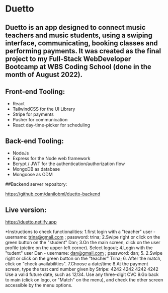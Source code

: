 # Duetto 

## Duetto is an app designed to connect music teachers and music students, using a swiping interface, communicating, booking classes and performing payments. It was created as the final project to my Full-Stack WebDeveloper Bootcamp at WBS Coding School (done in the month of August 2022).

## Front-end Tooling:
- React
- TailwindCSS for the UI Library
- Stripe for payments
- Pusher for communication
- React day-time-picker for scheduling

## Back-end Tooling:
- NodeJs
- Express for the Node web framework
- Bcrypt / JWT for the authentication/authorization flow
- MongoDB as database
- Mongoose as ODM 

##Backend server repository:

https://github.com/danilobml/duetto-backend

## Live version:

https://duetto.netlify.app

*Instructions to check functionalities: 
1.first login with a "teacher" user - username: trina@gmail.com ; password: trina;
2.Swipe right or click on the green button on the "student" Dan;
3.On the main screen, click on the user profile (pictire on the upper-left corner). Select logout;
4.Login with the "tudent" user Dan - username: dan@gmail.com ; password: dan;
5. 2.Swipe right or click on the green button on the "teacher" Trina;
6. After the match, click on "check availabilities".
7.Choose a date/time
8.At the payment screen, type the test card number given by Stripe:  4242 4242 4242 4242
Use a valid future date, such as 12/34.
Use any three-digit CVC
9.Go back to main (click on logo, or "Match" on the menu), and check the other screen accessible by the menu options. 


